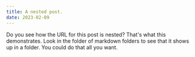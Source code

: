 ```yaml
---
title: A nested post.
date: 2023-02-09
---
```


Do you see how the URL for this post is nested? That's what this demonstrates. Look in the folder of markdown folders to see that it shows up in a folder. You could do that all you want.
